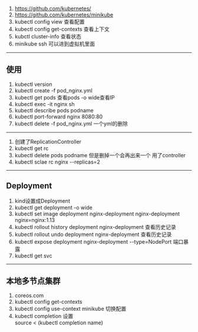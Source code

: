 1. https://github.com/kubernetes/
2. https://github.com/kubernetes/minikube
3. kubectl config view 查看配置
4. kubectl config get-contexts 查看上下文
5. kubctl cluster-info 查看状态
6. minikube ssh 可以进到虚拟机里面

---
## 使用
1. kubectl version
2. kubectl create -f pod_nginx.yml
3. kubectl get pods 查看pods -o wide查看IP
4. kubectl exec -it nginx sh
5. kubectl describe pods podname
6. kubectl port-forward nginx 8080:80
7. kubectl delete -f pod_nginx.yml 一个yml的删除
   
---
1. 创建了ReplicationController
2. kubectl get rc
3. kubectl delete pods podname  但是删掉一个会再出来一个 用了controller
4. kubectl sclae rc nginx --replicas=2 

---
## Deployment
1. kind设置成Deployment
2. kubectl get deployment -o wide
3. kubectl set image deployment nginx-deployment nginx-deployment nginx=nginx:1.13
4. kubectl rollout history deployment nginx-deployment 查看历史记录
5. kubectl rollout undo deployment nginx-deployment 查看历史记录
6. kubectl expose deployment nginx-deployment --type=NodePort 端口暴露
7. kubectl get svc


---
## 本地多节点集群
1. coreos.com
2. kubectl config get-contexts
3. kubectl config use-context minikube 切换配置
4. kubectl completion 设置  
    source < (kubectl completion name)